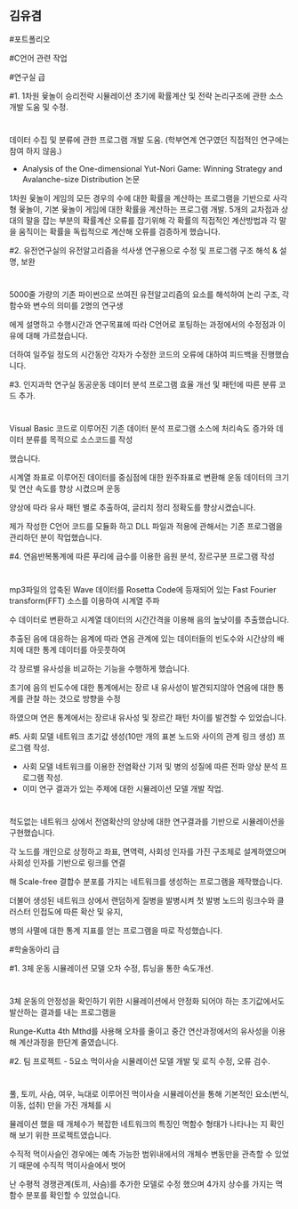 ## 김유겸
#포트폴리오

#C언어 관련 작업

#연구실 급


#1. 1차원 윷놀이 승리전략 시뮬레이션 초기에 확률계산 및 전략 논리구조에 관한 소스 개발 도움 및 수정.
#

   데이터 수집 및 분류에 관한 프로그램 개발 도움. (학부연계 연구였던 직접적인 연구에는 참여 하지 않음.)

 - Analysis of the One-dimensional Yut-Nori Game: Winning Strategy and Avalanche-size Distribution 논문 

 1차원 윷놀이 게임의 모든 경우의 수에 대한 확률을 계산하는 프로그램을 기반으로 사각형 윷놀이, 기본 윷놀이
 게임에 대한 확률을 계산하는 프로그램 개발. 5개의 교차점과 상대의 말을 잡는 부분의 확률계산 오류를 잡기위해
 각 확률의 직접적인 계산방법과 각 말을 움직이는 확률을 독립적으로 계산해 오류를 검증하게 했습니다.



#2. 유전연구실의 유전알고리즘을 석사생 연구용으로 수정 및 프로그램 구조 해석 & 설명, 보완
#

 5000줄 가량의 기존 파이썬으로 쓰여진 유전알고리즘의 요소를 해석하여 논리 구조, 각 함수와 변수의 의미를 2명의 연구생

에게 설명하고 수행시간과  연구목표에 따라 C언어로 포팅하는 과정에서의 수정점과 이유에 대해 가르쳤습니다. 

 더하여 일주일 정도의 시간동안 각자가 수정한 코드의 오류에 대하여 피드백을 진행했습니다. 



#3. 인지과학 연구실 동공운동 데이터 분석 프로그램 효율 개선 및 패턴에 따른 분류 코드 추가.
#

 Visual Basic 코드로 이루어진 기존 데이터 분석 프로그램 소스에 처리속도 증가와 데이터 분류를 목적으로 소스코드를 작성 

했습니다. 

 시계열 좌표로 이루어진 데이터를 중심점에 대한 원주좌표로 변환해 운동 데이터의 크기 및 연산 속도를 향상 시켰으며 운동 

양상에 따라 유사 패턴 별로 추출하여, 글리치 정리 정확도를 향상시켰습니다.

 제가 작성한 C언어 코드를 모듈화 하고 DLL 파일과 적용에 관해서는 기존 프로그램을 관리하던 분이 작업했습니다.



#4. 연음반복통계에 따른 푸리에 급수를 이용한 음원 분석, 장르구분 프로그램 작성 
#

 mp3파일의 압축된 Wave 데이터를 Rosetta Code에 등재되어 있는 Fast Fourier transform(FFT) 소스를 이용하여 시계열 주파

수 데이터로 변환하고 시계열 데이터의 시간간격을 이용해 음의 높낮이를 추출했습니다.

 추출된 음에 대응하는 음계에 따라 연음 관계에 있는 데이터들의 빈도수와 시간상의 배치에 대한 통계 데이터를 아웃풋하여 

각 장르별 유사성을 비교하는 기능을 수행하게 했습니다. 

 초기에 음의 빈도수에 대한 통계에서는 장르 내 유사성이 발견되지않아 연음에 대한 통계를 관찰 하는 것으로 방향을 수정 

하였으며 연은 통계에서는 장르내 유사성 및 장르간 패턴 차이를 발견할 수 있었습니다.



#5. 사회 모델 네트워크 초기값 생성(10만 개의 표본 노드와 사이의 관계 링크 생성) 프로그램 작성.
- 사회 모델 네트워크를 이용한 전염확산 기저 및 병의 성질에 따른 전파 양상 분석 프로그램 작성.
- 이미 연구 결과가 있는 주제에 대한 시뮬레이션 모델 개발 작업.
#

 척도없는 네트워크 상에서 전염확산의 양상에 대한 연구결과를 기반으로 시뮬레이션을 구현했습니다. 

각 노드를 개인으로 상정하고 좌표, 면역력, 사회성 인자를 가진 구조체로 설계하였으며 사회성 인자를 기반으로 링크를 연결

해 Scale-free 결합수 분포를 가지는 네트워크를 생성하는 프로그램을 제작했습니다. 

더불어 생성된 네트워크 상에서 랜덤하게 질병을 발병시켜 첫 발병 노드의 링크수와 클러스터 인접도에 따른 확산 및 유지, 

병의 사멸에 대한 통계 지표를 얻는 프로그램을 따로 작성했습니다.

#학술동아리 급

#1. 3체 운동 시뮬레이션 모델 오차 수정, 튜닝을 통한 속도개선.
#

 3체 운동의 안정성을 확인하기 위한 시뮬레이션에서 안정화 되어야 하는 초기값에서도 발산하는 결과를 내는 프로그램을 

Runge-Kutta 4th Mthd를 사용해 오차를 줄이고 중간 연산과정에서의 유사성을 이용해 계산과정을 한단계 줄였습니다.
 
#2. 팀 프로젝트 - 5요소 먹이사슬 시뮬레이션 모델 개발 및 로직 수정, 오류 검수.
#

 풀, 토끼, 사슴, 여우, 늑대로 이루어진 먹이사슬 시뮬레이션을 통해 기본적인 요소(번식, 이동, 섭취) 만을 가진 개체를 시

뮬레이션 했을 때 개체수가 복잡한 네트워크의 특징인 멱함수 형태가 나타나는 지 확인해 보기 위한 프로젝트였습니다.

 수직적 먹이사슬인 경우에는 예측 가능한 범위내에서의 개체수 변동만을 관측할 수 있었기 때문에 수직적 먹이사슬에서 벗어

난 수평적 경쟁관계(토끼, 사슴)를 추가한 모델로 수정 했으며 4가지 상수를 가지는 멱함수 분포를 확인할 수 있었습니다.

 

